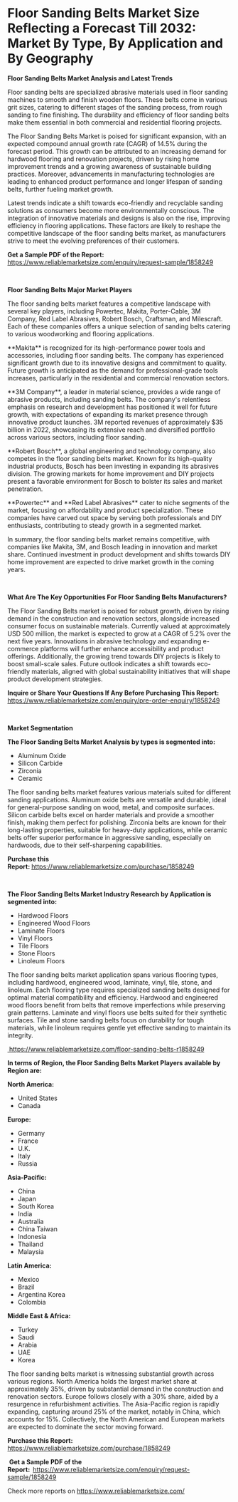 <p><h1>Floor Sanding Belts Market Size Reflecting a Forecast Till 2032: Market By Type, By Application and By Geography</h1></p><p><strong>Floor Sanding Belts Market Analysis and Latest Trends</strong></p>
<p><p>Floor sanding belts are specialized abrasive materials used in floor sanding machines to smooth and finish wooden floors. These belts come in various grit sizes, catering to different stages of the sanding process, from rough sanding to fine finishing. The durability and efficiency of floor sanding belts make them essential in both commercial and residential flooring projects.</p><p>The Floor Sanding Belts Market is poised for significant expansion, with an expected compound annual growth rate (CAGR) of 14.5% during the forecast period. This growth can be attributed to an increasing demand for hardwood flooring and renovation projects, driven by rising home improvement trends and a growing awareness of sustainable building practices. Moreover, advancements in manufacturing technologies are leading to enhanced product performance and longer lifespan of sanding belts, further fueling market growth.</p><p>Latest trends indicate a shift towards eco-friendly and recyclable sanding solutions as consumers become more environmentally conscious. The integration of innovative materials and designs is also on the rise, improving efficiency in flooring applications. These factors are likely to reshape the competitive landscape of the floor sanding belts market, as manufacturers strive to meet the evolving preferences of their customers.</p></p>
<p><strong>Get a Sample PDF of the Report:&nbsp;</strong> <a href="https://www.reliablemarketsize.com/enquiry/request-sample/1858249?utm_campaign=3456&utm_medium=2&utm_source=Github&utm_content=ia&utm_term=11042025&utm_id=floor-sanding-belts">https://www.reliablemarketsize.com/enquiry/request-sample/1858249</a></p>
<p>&nbsp;</p>
<p><strong>Floor Sanding Belts Major Market Players</strong></p>
<p><p>The floor sanding belts market features a competitive landscape with several key players, including Powertec, Makita, Porter-Cable, 3M Company, Red Label Abrasives, Robert Bosch, Craftsman, and Milescraft. Each of these companies offers a unique selection of sanding belts catering to various woodworking and flooring applications.</p><p>**Makita** is recognized for its high-performance power tools and accessories, including floor sanding belts. The company has experienced significant growth due to its innovative designs and commitment to quality. Future growth is anticipated as the demand for professional-grade tools increases, particularly in the residential and commercial renovation sectors.</p><p>**3M Company**, a leader in material science, provides a wide range of abrasive products, including sanding belts. The company's relentless emphasis on research and development has positioned it well for future growth, with expectations of expanding its market presence through innovative product launches. 3M reported revenues of approximately $35 billion in 2022, showcasing its extensive reach and diversified portfolio across various sectors, including floor sanding.</p><p>**Robert Bosch**, a global engineering and technology company, also competes in the floor sanding belts market. Known for its high-quality industrial products, Bosch has been investing in expanding its abrasives division. The growing markets for home improvement and DIY projects present a favorable environment for Bosch to bolster its sales and market penetration.</p><p>**Powertec** and **Red Label Abrasives** cater to niche segments of the market, focusing on affordability and product specialization. These companies have carved out space by serving both professionals and DIY enthusiasts, contributing to steady growth in a segmented market.</p><p>In summary, the floor sanding belts market remains competitive, with companies like Makita, 3M, and Bosch leading in innovation and market share. Continued investment in product development and shifts towards DIY home improvement are expected to drive market growth in the coming years.</p></p>
<p>&nbsp;</p>
<p><strong>What Are The Key Opportunities For Floor Sanding Belts Manufacturers?</strong></p>
<p><p>The Floor Sanding Belts market is poised for robust growth, driven by rising demand in the construction and renovation sectors, alongside increased consumer focus on sustainable materials. Currently valued at approximately USD 500 million, the market is expected to grow at a CAGR of 5.2% over the next five years. Innovations in abrasive technology and expanding e-commerce platforms will further enhance accessibility and product offerings. Additionally, the growing trend towards DIY projects is likely to boost small-scale sales. Future outlook indicates a shift towards eco-friendly materials, aligned with global sustainability initiatives that will shape product development strategies.</p></p>
<p><strong>Inquire or Share Your Questions If Any Before Purchasing This Report:</strong> <a href="https://www.reliablemarketsize.com/enquiry/pre-order-enquiry/1858249?utm_campaign=3456&utm_medium=2&utm_source=Github&utm_content=ia&utm_term=11042025&utm_id=floor-sanding-belts">https://www.reliablemarketsize.com/enquiry/pre-order-enquiry/1858249</a></p>
<p>&nbsp;</p>
<p><strong>Market Segmentation</strong></p>
<p><strong>The Floor Sanding Belts Market Analysis by types is segmented into:</strong></p>
<p><ul><li>Aluminum Oxide</li><li>Silicon Carbide</li><li>Zirconia</li><li>Ceramic</li></ul></p>
<p><p>The floor sanding belts market features various materials suited for different sanding applications. Aluminum oxide belts are versatile and durable, ideal for general-purpose sanding on wood, metal, and composite surfaces. Silicon carbide belts excel on harder materials and provide a smoother finish, making them perfect for polishing. Zirconia belts are known for their long-lasting properties, suitable for heavy-duty applications, while ceramic belts offer superior performance in aggressive sanding, especially on hardwoods, due to their self-sharpening capabilities.</p></p>
<p><strong>Purchase this Report:&nbsp;</strong><a href="https://www.reliablemarketsize.com/purchase/1858249?utm_campaign=3456&utm_medium=2&utm_source=Github&utm_content=ia&utm_term=11042025&utm_id=floor-sanding-belts">https://www.reliablemarketsize.com/purchase/1858249</a></p>
<p>&nbsp;</p>
<p><strong>The Floor Sanding Belts Market Industry Research by Application is segmented into:</strong></p>
<p><ul><li>Hardwood Floors</li><li>Engineered Wood Floors</li><li>Laminate Floors</li><li>Vinyl Floors</li><li>Tile Floors</li><li>Stone Floors</li><li>Linoleum Floors</li></ul></p>
<p><p>The floor sanding belts market application spans various flooring types, including hardwood, engineered wood, laminate, vinyl, tile, stone, and linoleum. Each flooring type requires specialized sanding belts designed for optimal material compatibility and efficiency. Hardwood and engineered wood floors benefit from belts that remove imperfections while preserving grain patterns. Laminate and vinyl floors use belts suited for their synthetic surfaces. Tile and stone sanding belts focus on durability for tough materials, while linoleum requires gentle yet effective sanding to maintain its integrity.</p></p>
<p><a href="https://www.reliablemarketsize.com/floor-sanding-belts-r1858249?utm_campaign=3456&utm_medium=2&utm_source=Github&utm_content=ia&utm_term=11042025&utm_id=floor-sanding-belts">&nbsp;https://www.reliablemarketsize.com/floor-sanding-belts-r1858249</a></p>
<p><strong>In terms of Region, the Floor Sanding Belts Market Players available by Region are:</strong></p>
<p>
    <p> <strong> North America: </strong>
        <ul>
            <li>United States</li>
            <li>Canada</li>
        </ul>
        </p> 
    <p> <strong> Europe: </strong>
        <ul>
            <li>Germany</li>
            <li>France</li>
            <li>U.K.</li>
            <li>Italy</li>
            <li>Russia</li>
        </ul>
        </p> 
    <p> <strong> Asia-Pacific: </strong>
        <ul>
            <li>China</li>
            <li>Japan</li>
            <li>South Korea</li>
            <li>India</li>
            <li>Australia</li>
            <li>China Taiwan</li>
            <li>Indonesia</li>
            <li>Thailand</li>
            <li>Malaysia</li>
        </ul>
        </p> 
    <p> <strong> Latin America: </strong>
        <ul>
            <li>Mexico</li>
            <li>Brazil</li>
            <li>Argentina Korea</li>
            <li>Colombia</li>
        </ul>
        </p> 
    <p> <strong> Middle East & Africa: </strong>
        <ul>
            <li>Turkey</li>
            <li>Saudi</li>
            <li>Arabia</li>
            <li>UAE</li>
            <li>Korea</li>
        </ul>
    </p>
    </p>
<p><p>The floor sanding belts market is witnessing substantial growth across various regions. North America holds the largest market share at approximately 35%, driven by substantial demand in the construction and renovation sectors. Europe follows closely with a 30% share, aided by a resurgence in refurbishment activities. The Asia-Pacific region is rapidly expanding, capturing around 25% of the market, notably in China, which accounts for 15%. Collectively, the North American and European markets are expected to dominate the sector moving forward.</p></p>
<p><strong>Purchase this Report: </strong><a href="https://www.reliablemarketsize.com/purchase/1858249?utm_campaign=3456&utm_medium=2&utm_source=Github&utm_content=ia&utm_term=11042025&utm_id=floor-sanding-belts">https://www.reliablemarketsize.com/purchase/1858249</a></p>
<p>&nbsp;<strong>Get a Sample PDF of the Report:&nbsp;&nbsp;</strong><a href="https://www.reliablemarketsize.com/enquiry/request-sample/1858249?utm_campaign=3456&utm_medium=2&utm_source=Github&utm_content=ia&utm_term=11042025&utm_id=floor-sanding-belts">https://www.reliablemarketsize.com/enquiry/request-sample/1858249</a></p>
<p><strong></strong></p>
<p>Check more reports on <a href="https://www.reliablemarketsize.com/?utm_campaign=3456&utm_medium=2&utm_source=Github&utm_content=ia&utm_term=11042025&utm_id=floor-sanding-belts">https://www.reliablemarketsize.com/</a></p>